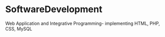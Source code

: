 # SoftwareDevelopment
Web Application and Integrative Programming- implementing HTML, PHP, CSS, MySQL
